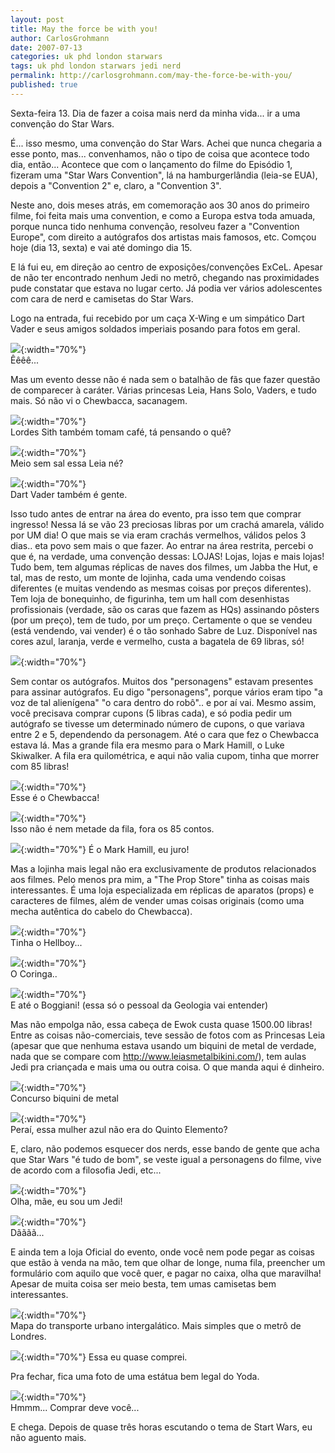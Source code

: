 ```yaml
---
layout: post
title: May the force be with you!
author: CarlosGrohmann
date: 2007-07-13
categories: uk phd london starwars
tags: uk phd london starwars jedi nerd
permalink: http://carlosgrohmann.com/may-the-force-be-with-you/
published: true
---
```


Sexta-feira 13. Dia de fazer a coisa mais nerd da minha vida... ir a uma convenção do Star Wars.  

É... isso mesmo, uma convenção do Star Wars. Achei que nunca chegaria a esse ponto, mas... convenhamos, não o tipo de coisa que acontece todo dia, então... Acontece que com o lançamento do filme do Episódio 1, fizeram uma "Star Wars Convention", lá na hamburgerlândia (leia-se EUA), depois a "Convention 2" e, claro, a "Convention 3".  

Neste ano, dois meses atrás, em comemoração aos 30 anos do primeiro filme, foi feita mais uma convention, e como a Europa estva toda amuada, porque nunca tido nenhuma convenção, resolveu fazer a "Convention Europe", com direito a autógrafos dos artistas mais famosos, etc. Comçou hoje (dia 13, sexta) e vai até domingo dia 15.  

E lá fui eu, em direção ao centro de exposições/convenções ExCeL. Apesar de não ter encontrado nenhum Jedi no metrô, chegando nas proximidades pude constatar que estava no lugar certo. Já podia ver vários adolescentes com cara de nerd e camisetas do Star Wars.  

Logo na entrada, fui recebido por um caça X-Wing e um simpático Dart Vader e seus amigos soldados imperiais posando para fotos em geral.  

![](/img/xwing.jpg){:width="70%"}   
Êêêê...  

Mas um evento desse não é nada sem o batalhão de fãs que fazer questão de comparecer à caráter. Várias princesas Leia, Hans Solo, Vaders, e tudo mais. Só não vi o Chewbacca, sacanagem.  

![](/img/sith.jpg){:width="70%"}   
Lordes Sith também tomam café, tá pensando o quê?  

![](/img/leia1.jpg){:width="70%"}   
Meio sem sal essa Leia né?  

![](/img/vader.jpg){:width="70%"}   
Dart Vader também é gente.  

Isso tudo antes de entrar na área do evento, pra isso tem que comprar ingresso! Nessa lá se vão 23 preciosas libras por um crachá amarela, válido por UM dia! O que mais se via eram crachás vermelhos, válidos pelos 3 dias.. eta povo sem mais o que fazer. Ao entrar na área restrita, percebi o que é, na verdade, uma convenção dessas: LOJAS! Lojas, lojas e mais lojas! Tudo bem, tem algumas réplicas de naves dos filmes, um Jabba the Hut, e tal, mas de resto, um monte de lojinha, cada uma vendendo coisas diferentes (e muitas vendendo as mesmas coisas por preços diferentes). Tem loja de bonequinho, de figurinha, tem um hall com desenhistas profissionais (verdade, são os caras que fazem as HQs) assinando pôsters (por um preço), tem de tudo, por um preço. Certamente o que se vendeu (está vendendo, vai vender) é o tão sonhado Sabre de Luz. Disponível nas cores azul, laranja, verde e vermelho, custa a bagatela de 69 libras, só!  

![](/img/69.jpg){:width="70%"}   

Sem contar os autógrafos. Muitos dos "personagens" estavam presentes para assinar autógrafos. Eu digo "personagens", porque vários eram tipo "a voz de tal alienígena" "o cara dentro do robô".. e por aí vai. Mesmo assim, você precisava comprar cupons (5 libras cada), e só podia pedir um autógrafo se tivesse um determinado número de cupons, o que variava entre 2 e 5, dependendo da personagem. Até o cara que fez o Chewbacca estava lá. Mas a grande fila era mesmo para o Mark Hamill, o Luke Skiwalker. A fila era quilométrica, e aqui não valia cupom, tinha que morrer com 85 libras!  

![](/img/chewie.jpg){:width="70%"}   
Esse é o Chewbacca!  

![](/img/file.jpg){:width="70%"}   
Isso não é nem metade da fila, fora os 85 contos.  

![](/img/luke.jpg){:width="70%"}   É o Mark Hamill, eu juro!  

Mas a lojinha mais legal não era exclusivamente de produtos relacionados aos filmes. Pelo menos pra mim, a "The Prop Store" tinha as coisas mais interessantes. É uma loja especializada em réplicas de aparatos (props) e caracteres de filmes, além de vender umas coisas originais (como uma mecha autêntica do cabelo do Chewbacca).  

![](/img/hellboy.jpg){:width="70%"}   
Tinha o Hellboy...  

![](/img/joker.jpg){:width="70%"}   
O Coringa..  

![](/img/ewok.jpg){:width="70%"}   
E até o Boggiani! (essa só o pessoal da Geologia vai entender)  

Mas não empolga não, essa cabeça de Ewok custa quase 1500.00 libras! Entre as coisas não-comerciais, teve sessão de fotos com as Princesas Leia (apesar que que nenhuma estava usando um biquini de metal de verdade, nada que se compare com <http://www.leiasmetalbikini.com/>), tem aulas Jedi pra criançada e mais uma ou outra coisa. O que manda aqui é dinheiro.  

![](/img/bikini.jpg){:width="70%"}   
Concurso biquini de metal  

![](/img/blue.jpg){:width="70%"}   
Peraí, essa mulher azul não era do Quinto Elemento?  

E, claro, não podemos esquecer dos nerds, esse bando de gente que acha que Star Wars "é tudo de bom", se veste igual a personagens do filme, vive de acordo com a filosofia Jedi, etc...  

![](/img/nerds_1.jpg){:width="70%"}   
Olha, mãe, eu sou um Jedi!  

![](/img/nerds_2.jpg){:width="70%"}   
Dãããã...  

E ainda tem a loja Oficial do evento, onde você nem pode pegar as coisas que estão à venda na mão, tem que olhar de longe, numa fila, preencher um formulário com aquilo que você quer, e pagar no caixa, olha que maravilha! Apesar de muita coisa ser meio besta, tem umas camisetas bem interessantes.  

![](/img/tube.jpg){:width="70%"}   
Mapa do transporte urbano intergalático. Mais simples que o metrô de Londres.  

![](/img/queen.jpg){:width="70%"}   Essa eu quase comprei.  

Pra fechar, fica uma foto de uma estátua bem legal do Yoda.  

![](/img/yoda1.jpg){:width="70%"}   
Hmmm... Comprar deve você...  

E chega. Depois de quase três horas escutando o tema de Start Wars, eu não aguento mais.
